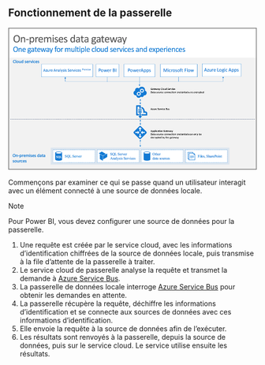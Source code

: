 ## <a name="how-the-gateway-works"></a>Fonctionnement de la passerelle
![on-prem-data-gateway-how-it-works](./media/gateway-onprem-how-it-works-include/on-prem-data-gateway-how-it-works.png)

Commençons par examiner ce qui se passe quand un utilisateur interagit avec un élément connecté à une source de données locale. 

> [!NOTE]
> Pour Power BI, vous devez configurer une source de données pour la passerelle.
> 
> 

1. Une requête est créée par le service cloud, avec les informations d’identification chiffrées de la source de données locale, puis transmise à la file d’attente de la passerelle à traiter.
2. Le service cloud de passerelle analyse la requête et transmet la demande à [Azure Service Bus](https://azure.microsoft.com/documentation/services/service-bus/).
3. La passerelle de données locale interroge [Azure Service Bus](https://azure.microsoft.com/documentation/services/service-bus/) pour obtenir les demandes en attente.
4. La passerelle récupère la requête, déchiffre les informations d’identification et se connecte aux sources de données avec ces informations d’identification.
5. Elle envoie la requête à la source de données afin de l’exécuter.
6. Les résultats sont renvoyés à la passerelle, depuis la source de données, puis sur le service cloud. Le service utilise ensuite les résultats.

